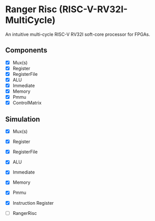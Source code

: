 # Ranger Risc (RISC-V-RV32I-MultiCycle)
An intuitive multi-cycle RISC-V RV32I soft-core processor for FPGAs.

## Components
- [x] Mux(s)
- [x] Register
- [x] RegisterFile
- [x] ALU
- [x] Immediate
- [x] Memory
- [x] Pmmu
- [x] ControlMatrix

## Simulation
- [x] Mux(s)
- [x] Register
- [x] RegisterFile
- [x] ALU
- [x] Immediate
- [x] Memory
- [x] Pmmu
- [x] Instruction Register
- [ ] RangerRisc


